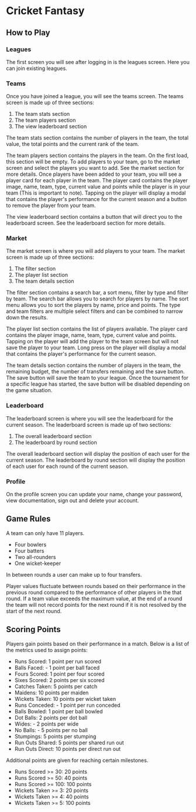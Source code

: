 # Cricket Fantasy

## How to Play

### Leagues
The first screen you will see after logging in is the leagues screen. Here you can join existing leagues.

### Teams
Once you have joined a league, you will see the teams screen. The teams screen is made up of three sections:
1. The team stats section
2. The team players section
3. The view leaderboard section

The team stats section contains the number of players in the team, the total value, the total points and the 
current rank of the team. 

The team players section contains the players in the team. On the first load, this section will be empty. To add
players to your team, go to the market screen and select the players you want to add. See the market section for
more details. Once players have been added to your team, you will see a player card for each player in the team.
The player card contains the player image, name, team, type, current value and points while the player is in your 
team (This is important to note). Tapping on the player will display a modal that contains the player's 
performance for the current season and a button to remove the player from your team.

The view leaderboard section contains a button that will direct you to the leaderboard screen. See the leaderboard
section for more details.

### Market
The market screen is where you will add players to your team. The market screen is made up of three sections:
1. The filter section
2. The player list section
3. The team details section

The filter section contains a search bar, a sort menu, filter by type and filter by team. The search bar allows 
you to search for players by name. The sort menu allows you to sort the players by name, price and points. The
type and team filters are multiple select filters and can be combined to narrow down the results.

The player list section contains the list of players available. The player card contains the player image, name,
team, type, current value and points. Tapping on the player will add the player to the team screen but will not save 
the player to your team. Long press on the player will display a modal that contains the player's performance 
for the current season.

The team details section contains the number of players in the team, the remaining budget, the number of transfers
remaining and the save button. The save button will save the team to your league. Once the tournament for a specific
league has started, the save button will be disabled depending on the game situation.

### Leaderboard
The leaderboard screen is where you will see the leaderboard for the current season. The leaderboard screen is made
up of two sections:
1. The overall leaderboard section
2. The leaderboard by round section

The overall leaderboard section will display the position of each user for the current season. The leaderboard by
round section will display the position of each user for each round of the current season.

### Profile
On the profile screen you can update your name, change your password, view documentation, sign out and delete your account.

## Game Rules
A team can only have 11 players.
 - Four bowlers
 - Four batters
 - Two all-rounders
 - One wicket-keeper

In between rounds a user can make up to four transfers.

Player values fluctuate between rounds based on their performance in the previous round compared to the 
performance of other players in the that round. If a team value exceeds the maximum value, at the end of a round
the team will not record points for the next round if it is not resolved by the start of the next round.

## Scoring Points
Players gain points based on their performance in a match. Below is a list of the metrics used to assign points:
 - Runs Scored: 1 point per run scored
 - Balls Faced: - 1 point per ball faced
 - Fours Scored: 1 point per four scored
 - Sixes Scored: 2 points per six scored
 - Catches Taken: 5 points per catch
 - Maidens: 10 points per maiden
 - Wickets Taken: 10 points per wicket taken
 - Runs Conceded: - 1 point per run conceded
 - Balls Bowled: 1 point per ball bowled
 - Dot Balls: 2 points per dot ball
 - Wides: - 2 points per wide
 - No Balls: - 5 points per no ball
 - Stumpings: 5 points per stumping
 - Run Outs Shared: 5 points per shared run out
 - Run Outs Direct: 10 points per direct run out

Additional points are given for reaching certain milestones.
 - Runs Scored >= 30: 20 points
 - Runs Scored >= 50: 40 points
 - Runs Scored >= 100: 100 points
 - Wickets Taken >= 3: 20 points
 - Wickets Taken >= 4: 40 points
 - Wickets Taken >= 5: 100 points